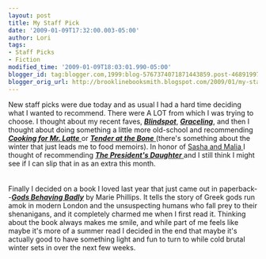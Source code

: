 ```yaml
---
layout: post
title: My Staff Pick
date: '2009-01-09T17:32:00.003-05:00'
author: Lori
tags:
- Staff Picks
- Fiction
modified_time: '2009-01-09T18:03:01.990-05:00'
blogger_id: tag:blogger.com,1999:blog-5767374071871443859.post-468919979514848186
blogger_orig_url: http://brooklinebooksmith.blogspot.com/2009/01/my-staff-pick.html
---
```


<div>New staff picks were due today and as usual I had a hard time deciding what I wanted to recommend. There were A LOT from which I was trying to choose. I thought about my recent faves, <strong><em><a href="http://brookline.booksense.com/NASApp/store/Product?s=showproduct&amp;isbn=9780385526197">Blindspot</a></em></strong>, <em><a href="http://brookline.booksense.com/NASApp/store/Product?s=showproduct&amp;isbn=9780152063962"><strong>Graceling</strong></a></em>, and then I thought about doing something a little more old-school and recommending <a href="http://brookline.booksense.com/NASApp/store/Product?s=showproduct&amp;isbn=9780393325591"><strong><em>Cooking for Mr. Latte</em></strong> </a>or <a href="http://brookline.booksense.com/NASApp/store/Product?s=showproduct&amp;isbn=9780767903387"><strong><em>Tender at the Bone</em></strong> </a>(there's something about the winter that just leads me to food memoirs). In honor of <a href="http://www.flickr.com/photos/changedotgov/3169915653/in/set-72157612143267559/">Sasha and Malia </a>I thought of recommending <a href="http://brookline.booksense.com/NASApp/store/Product?s=showproduct&amp;isbn=9780312374884"><strong><em>The President's Daughter</em></strong> </a>and I still think I might see if I can slip that in as an extra this month. </div><br /><div></div><br /><div>Finally I decided on a book I loved last year that just came out in paperback--<strong><em><a href="http://brookline.booksense.com/NASApp/store/Product?s=showproduct&amp;isbn=9780316067638">Gods Behaving Badly</a></em></strong> by Marie Phillips. It tells the story of Greek gods run amok in modern London and the unsuspecting humans who fall prey to their shenanigans, and it completely charmed me when I first read it. Thinking about the book always makes me smile, and while part of me feels like maybe it's more of a summer read I decided in the end that maybe it's actually good to have something light and fun to turn to while cold brutal winter sets in over the next few weeks. </div>